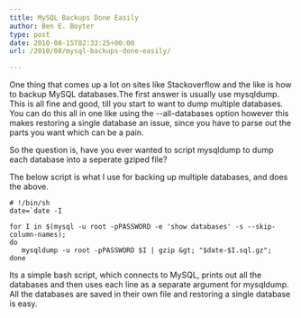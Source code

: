 ```yaml
---
title: MySQL Backups Done Easily
author: Ben E. Boyter
type: post
date: 2010-08-15T02:33:25+00:00
url: /2010/08/mysql-backups-done-easily/

---
```

One thing that comes up a lot on sites like Stackoverflow and the like is how to backup MySQL databases.The first answer is usually use mysqldump. This is all fine and good, till you start to want to dump multiple databases. You can do this all in one like using the --all-databases option however this makes restoring a single database an issue, since you have to parse out the parts you want which can be a pain.

So the question is, have you ever wanted to script mysqldump to dump each database into a seperate gziped file?

The below script is what I use for backing up multiple databases, and does the above.

```
# !/bin/sh
date=`date -I

for I in $(mysql -u root -pPASSWORD -e 'show databases' -s --skip-column-names);
do
   mysqldump -u root -pPASSWORD $I | gzip &gt; "$date-$I.sql.gz";
done
```

Its a simple bash script, which connects to MySQL, prints out all the databases and then uses each line as a separate argument for mysqldump. All the databases are saved in their own file and restoring a single database is easy.
